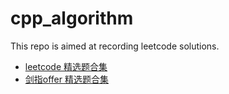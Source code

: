 # cpp_algorithm
This repo is aimed at recording leetcode solutions.  
- [leetcode 精选题合集](./Content.md)
- [剑指offer 精选题合集](./c16_two_points/L11-m.cpp)
